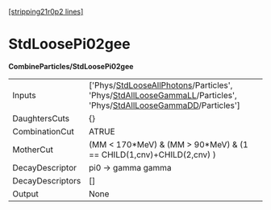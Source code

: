 [[stripping21r0p2 lines]](./stripping21r0p2-index)

# StdLoosePi02gee

**CombineParticles/StdLoosePi02gee**

|                  |                                                                                                                                                                                                                                                                                           |
|------------------|-------------------------------------------------------------------------------------------------------------------------------------------------------------------------------------------------------------------------------------------------------------------------------------------|
| Inputs           | ['Phys/[StdLooseAllPhotons](./stripping21r0p2-commonparticles-stdlooseallphotons)/Particles', 'Phys/[StdAllLooseGammaLL](./stripping21r0p2-commonparticles-stdallloosegammall)/Particles', 'Phys/[StdAllLooseGammaDD](./stripping21r0p2-commonparticles-stdallloosegammadd)/Particles'] |
| DaughtersCuts    | {}                                                                                                                                                                                                                                                                                        |
| CombinationCut   | ATRUE                                                                                                                                                                                                                                                                                     |
| MotherCut        | (MM \< 170\*MeV) & (MM \> 90\*MeV) & (1 == CHILD(1,cnv)+CHILD(2,cnv) )                                                                                                                                                                                                                    |
| DecayDescriptor  | pi0 -\> gamma gamma                                                                                                                                                                                                                                                                       |
| DecayDescriptors | []                                                                                                                                                                                                                                                                                      |
| Output           | None                                                                                                                                                                                                                                                                                      |
